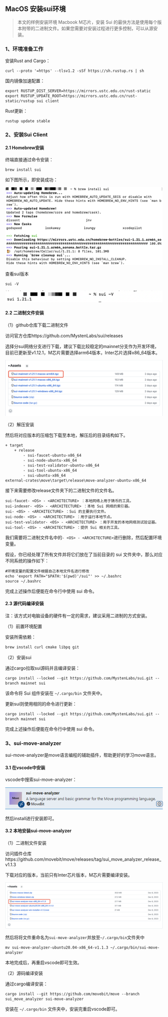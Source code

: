 ## MacOS 安装sui环境

> 本文的样例安装环境 Macbook M芯片，安装 Sui 的最快方法是使用每个版本附带的二进制文件。如果您需要对安装过程进行更多控制，可以从源安装。

### 1、环境准备工作

安装Rust and Cargo：

```
curl --proto '=https' --tlsv1.2 -sSf https://sh.rustup.rs | sh
```

国内镜像加速配置：

```
export RUSTUP_DIST_SERVER=https://mirrors.ustc.edu.cn/rust-static
export RUSTUP_UPDATE_ROOT=https://mirrors.ustc.edu.cn/rust-static/rustup sui client
```

Rust更新：

```
rustup update stable
```

### 2、安装Sui Client

#### 2.1 Homebrew安装

终端直接通过命令安装：

```
brew install sui
```

如下图所示，即安装成功：

![image-20240329120125481](../assets/images/CLI/Install/MacOS/image-20240329120125481.png)

查看sui版本

```
sui -V
```

![image-20240329120259531](../assets/images/CLI/Install/MacOS/image-20240329120259531.png)

#### 2.2 二进制文件安装

（1）github仓库下载二进制文件

访问官方仓库https://github.com/MystenLabs/sui/releases

选择分sui网络分支进行下载，建议下载比较稳定的mainnet分支作为开发环境，目前已更新至v1.12.1，M芯片需要选择arm64版本，Inter芯片选择x86_64版本。

![image-20240329120426160](../assets/images/CLI/Install/MacOS/image-20240329120426160.png)

（2）解压安装

然后将对应版本的压缩包下载至本地，解压后的目录结构如下。

```
+ target 
	+ release   
		- sui-faucet-ubuntu-x86_64   
		- sui-node-ubuntu-x86_64   
		- sui-test-validator-ubuntu-x86_64   
		- sui-tool-ubuntu-x86_64   
		- sui-ubuntu-x86_64
external-crates\move\target\release\move-analyzer-ubuntu-x86_64
```

接下来需要修改release文件夹下的二进制文件的文件名。

```
sui-faucet- <OS> - <ARCHITECTURE> ：本地网络上用于铸币的工具。
sui-indexer- <OS> - <ARCHITECTURE> ：本地 Sui 网络的索引器。
sui- <OS> - <ARCHITECTURE> ：Sui 的主要执行文件。
sui-node- <OS> - <ARCHITECTURE> ：用于运行本地节点。
sui-test-validator- <OS> - <ARCHITECTURE> ：用于开发的本地网络测试验证器。
sui-tool- <OS> - <ARCHITECTURE> ：提供 Sui 相关的工具。
```

我们需要将二进制文件名中的`- <OS> - <ARCHITECTURE>`进行删除，然后配置环境变量。

假设，你已经处理了所有文件并将它们放在了当前目录的 sui 文件夹中，那么对应不同系统的操作如下：

```
#环境变量的配置文件根据自己本地文件名进行修改
echo 'export PATH="$PATH:'$(pwd)'/sui"' >> ~/.bashrc
source ~/.bashrc
```

完成上述操作后便能在命令行中使用 sui 命令。

#### 2.3 源代码编译安装

注：该方式对电脑设备的硬件有一定的需求，建议采用二进制的方式安装。

（1）前置环境配置

安装所需依赖：

```bash
brew install curl cmake libpq git
```

（2）安装sui

通过cargo拉取sui源码并且编译安装：

```
cargo install --locked --git https://github.com/MystenLabs/sui.git --branch mainnet sui
```

 该命令将 Sui 组件安装在 `~/.cargo/bin` 文件夹中。

更新sui则使用相同的命令进行更新：

```
cargo install --locked --git https://github.com/MystenLabs/sui.git --branch mainnet sui
```

完成上述操作后便能在命令行中使用 sui 命令。

### 3、sui-move-analyzer

sui-move-analyzer是move语言编程的辅助插件，帮助更好的学习move语言。

#### 3.1 在vscode中安装

vscode中搜索sui-move-analyzer：

![](../assets/images/CLI/Install/MacOS/640.png)

然后install进行安装即可。

#### 3.2 本地安装sui-move-analyzer

（1）二进制文件安装

访问插件仓库https://github.com/movebit/move/releases/tag/sui_move_analyzer_release_v1.1.3

下载对应的版本，当前只有Inter芯片版本，M芯片需要编译安装。

![image-20240329121117243](../assets/images/CLI/Install/MacOS/image-20240329121117243.png)

然后将将文件重命名为`sui-move-analyzer`并放至`~/.cargo/bin`文件夹中

```
mv sui-move-analyzer-ubuntu20.04-x86_64-v1.1.3 ~/.cargo/bin/sui-move-analyzer
```

本地完成后，再重启vscode即可生效。

（2）源码编译安装

通过cargo编译安装：

```
cargo install --git https://github.com/movebit/move --branch sui_move_analyzer sui-move-analyzer
```

安装在 `~/.cargo/bin` 文件夹中，安装完重启vscode即可。
